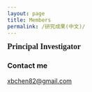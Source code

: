 ```yaml
---
layout: page
title: Members
permalink: /研究成果(中文)/
---
```


**<font size=4 face='Times New Roman'>Principal Investigator</font>**
  



### Contact me

[xbchen82@gmail.com](mailto:xbchen82@gmail.com)